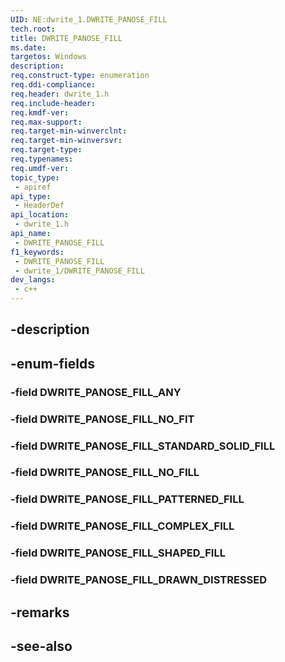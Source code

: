 ```yaml
---
UID: NE:dwrite_1.DWRITE_PANOSE_FILL
tech.root: 
title: DWRITE_PANOSE_FILL
ms.date: 
targetos: Windows
description: 
req.construct-type: enumeration
req.ddi-compliance: 
req.header: dwrite_1.h
req.include-header: 
req.kmdf-ver: 
req.max-support: 
req.target-min-winverclnt: 
req.target-min-winversvr: 
req.target-type: 
req.typenames: 
req.umdf-ver: 
topic_type:
 - apiref
api_type:
 - HeaderDef
api_location:
 - dwrite_1.h
api_name:
 - DWRITE_PANOSE_FILL
f1_keywords:
 - DWRITE_PANOSE_FILL
 - dwrite_1/DWRITE_PANOSE_FILL
dev_langs:
 - c++
---
```


## -description

## -enum-fields

### -field DWRITE_PANOSE_FILL_ANY

### -field DWRITE_PANOSE_FILL_NO_FIT

### -field DWRITE_PANOSE_FILL_STANDARD_SOLID_FILL

### -field DWRITE_PANOSE_FILL_NO_FILL

### -field DWRITE_PANOSE_FILL_PATTERNED_FILL

### -field DWRITE_PANOSE_FILL_COMPLEX_FILL

### -field DWRITE_PANOSE_FILL_SHAPED_FILL

### -field DWRITE_PANOSE_FILL_DRAWN_DISTRESSED

## -remarks

## -see-also

